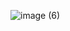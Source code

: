 ![image (6)](https://user-images.githubusercontent.com/100986752/232575820-2eb58bf6-b920-45b8-905d-307944c3acd6.png)
